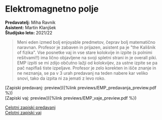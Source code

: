# Elektromagnetno polje
**Predavatelj:** Miha Ravnik \
**Asistent:** Martin Klanjšek \
**Študijsko leto:** 2021/22 

> Meni eden izmed bolj enjoyable predmetov, čeprav bolj matematično naravnan. Profesor je zabaven in prijazen, asistent pa je "the Kališnik of fizika". Vse posnetke vaj in vse stare kolokvije in izpite (s polnimi rešitvami!!) ima lično objavljene na svoji spletni strani in je overall piki. EMP izpiti se mi zdijo občutno lažji od kolokvijev, za ustne izpite se pa pač napiflaš tiste izpeljave. Profesor je zelo korekten in išče znanje in ne neznanja, se pa v 3 urah predavanj na teden nabere kar veliko snovi, tako da izpita ni za jemati z levo roko.

[Zapiski predavanj: preview]({%link previews/EMP_predavanja_preview.pdf %}) \
[Zapiski vaj: preview]({%link previews/EMP_vaje_preview.pdf %})

[Celotni zapiski predavanj](https://drive.google.com/file/d/1Czscfh2jrhQ3ZO7o8I1h-YpJWR-gZ7zz/view?usp=sharing) \
[Celotni zapiski vaj](https://drive.google.com/file/d/1ubi4BdpHJW290EhH7CTqkuL8ZxUWDcUR/view?usp=sharing) 
